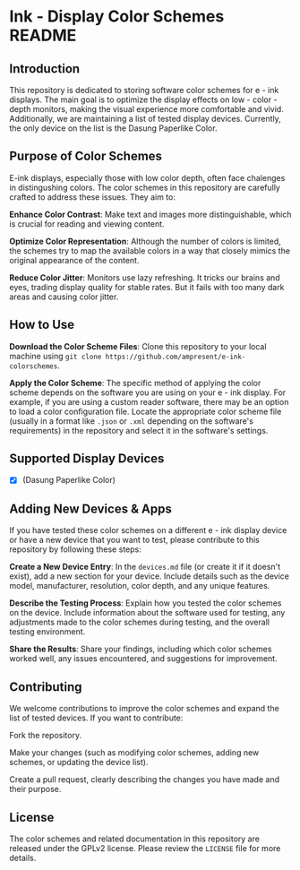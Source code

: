 # Ink - Display Color Schemes README

## Introduction

This repository is dedicated to storing software color schemes for e - ink displays. The main goal is to optimize the display effects on low - color - depth monitors, making the visual experience more comfortable and vivid. Additionally, we are maintaining a list of tested display devices. Currently, the only device on the list is the Dasung Paperlike Color.

## Purpose of Color Schemes

E-ink displays, especially those with low color depth, often face chalenges in distingushing colors. The color schemes in this repository are carefully crafted to address these issues. They aim to:

**Enhance Color Contrast**: Make text and images more distinguishable, which is crucial for reading and viewing content.

**Optimize Color Representation**: Although the number of colors is limited, the schemes try to map the available colors in a way that closely mimics the original appearance of the content.

**Reduce Color Jitter**: Monitors use lazy refreshing. It tricks our brains and eyes, trading display quality for stable rates. But it fails with too many dark areas and causing color jitter.

## How to Use

**Download the Color Scheme Files**: Clone this repository to your local machine using `git clone https://github.com/ampresent/e-ink-colorschemes`.

**Apply the Color Scheme**: The specific method of applying the color scheme depends on the software you are using on your e - ink display. For example, if you are using a custom reader software, there may be an option to load a color configuration file. Locate the appropriate color scheme file (usually in a format like `.json` or `.xml` depending on the software's requirements) in the repository and select it in the software's settings.

## Supported Display Devices

- [x] (Dasung Paperlike Color)

## Adding New Devices & Apps

If you have tested these color schemes on a different e - ink display device or have a new device that you want to test, please contribute to this repository by following these steps:

**Create a New Device Entry**: In the `devices.md` file (or create it if it doesn't exist), add a new section for your device. Include details such as the device model, manufacturer, resolution, color depth, and any unique features.

**Describe the Testing Process**: Explain how you tested the color schemes on the device. Include information about the software used for testing, any adjustments made to the color schemes during testing, and the overall testing environment.

**Share the Results**: Share your findings, including which color schemes worked well, any issues encountered, and suggestions for improvement.

## Contributing

We welcome contributions to improve the color schemes and expand the list of tested devices. If you want to contribute:

Fork the repository.

Make your changes (such as modifying color schemes, adding new schemes, or updating the device list).

Create a pull request, clearly describing the changes you have made and their purpose.

## License

The color schemes and related documentation in this repository are released under the GPLv2 license. Please review the `LICENSE` file for more details.
